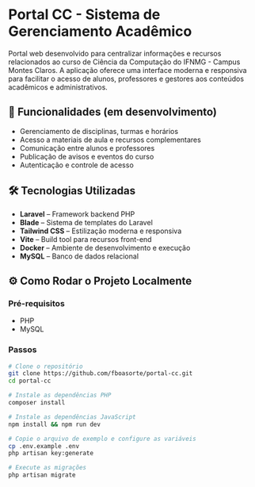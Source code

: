 # Portal CC - Sistema de Gerenciamento Acadêmico

Portal web desenvolvido para centralizar informações e recursos relacionados ao curso de Ciência da Computação do IFNMG - Campus Montes Claros. A aplicação oferece uma interface moderna e responsiva para facilitar o acesso de alunos, professores e gestores aos conteúdos acadêmicos e administrativos.

## 🚀 Funcionalidades (em desenvolvimento)

- Gerenciamento de disciplinas, turmas e horários
- Acesso a materiais de aula e recursos complementares
- Comunicação entre alunos e professores
- Publicação de avisos e eventos do curso
- Autenticação e controle de acesso

## 🛠️ Tecnologias Utilizadas

- **Laravel** – Framework backend PHP
- **Blade** – Sistema de templates do Laravel
- **Tailwind CSS** – Estilização moderna e responsiva
- **Vite** – Build tool para recursos front-end
- **Docker** – Ambiente de desenvolvimento e execução
- **MySQL** – Banco de dados relacional

## ⚙️ Como Rodar o Projeto Localmente

### Pré-requisitos

- PHP
- MySQL

### Passos

```bash
# Clone o repositório
git clone https://github.com/fboasorte/portal-cc.git
cd portal-cc

# Instale as dependências PHP
composer install

# Instale as dependências JavaScript
npm install && npm run dev

# Copie o arquivo de exemplo e configure as variáveis
cp .env.example .env
php artisan key:generate

# Execute as migrações
php artisan migrate
